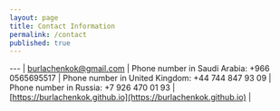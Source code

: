 ```yaml
---
layout: page
title: Contact Information
permalink: /contact
published: true
---
```


<style>
th, td {
  padding: 5px;
  text-align: left;
}
</style>

--- |
[burlachenkok@gmail.com](mailto:burlachenkok@gmail.com) |
Phone number in Saudi Arabia: +966 0565695517 |
Phone number in United Kingdom: +44 744 847 93 09 |
Phone number in Russia: +7 926 470 01 93 |
[https://burlachenkok.github.io](https://burlachenkok.github.io) |
